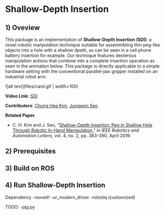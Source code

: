 # Shallow-Depth Insertion

## 1) Oveview

This package is an implementation of **Shallow-Depth Insertion (SDI)**: a novel robotic manpulation technique suitable for assemmbling thin peg-like objects into a hole with a shallow dpeth, as can be seen in a cell phone battery insertion for example. Our technique features dexterous manipulation actions that combine into a complete insertion operation as seen in the animation below. This package is directly applicable to a simple hardware setting with the conventional parallel-jaw gripper installed on an industrial robot arm. 

![alt text](files/card.gif | width=100)

**Video Link:** [SDI](link)

**Contributers**: [Chung Hee Kim](link), [Jungwon Seo](link)  

**Related Paper**
- C. H. Kim and J. Seo, "[Shallow-Depth Insertion: Peg in Shallow Hole Through Robotic In-Hand Manipulation](https://ieeexplore.ieee.org/document/8598749)," in *IEEE Robotics and Automation Letters*, vol. 4, no. 2, pp. 383-390, April 2019.

## 2) Prerequisites

## 3) Build on ROS

## 4) Run Shallow-Depth Insertion




Dependency
-moveit!
-ur_modern_driver
-robotiq (customized)

TODO:
-pjg.py



